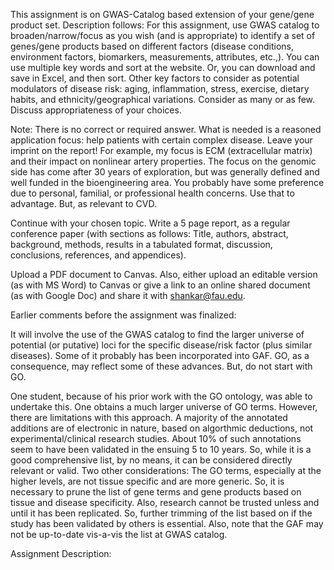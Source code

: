 This assignment is on GWAS-Catalog based extension of your gene/gene product set. Description follows:
For this assignment, use GWAS catalog to broaden/narrow/focus as you wish (and is appropriate) to identify a set of genes/gene products based on different factors (disease conditions, environment factors, biomarkers, measurements, attributes, etc.,). You can use multiple key words and sort at the website. Or, you can download and save in Excel, and then sort. Other key factors to consider as potential modulators of disease risk:  aging, inflammation, stress, exercise, dietary habits, and ethnicity/geographical variations. Consider as many or as few. Discuss appropriateness of your choices. 

Note: There is no correct or required answer. What is needed is a reasoned application focus: help patients with certain complex disease. Leave your imprint on the report! For example, my focus is ECM (extracellular matrix) and their impact on nonlinear artery properties. The focus  on the genomic side has come after 30 years of exploration, but was generally defined and well funded in the bioengineering area. You probably have some preference due to personal, familial, or professional health concerns. Use that to advantage. But, as relevant to CVD. 

Continue with your chosen topic.  Write a 5 page report, as a regular conference paper (with sections as follows: Title, authors, abstract, background, methods, results in a tabulated format, discussion, conclusions, references, and appendices).

Upload  a PDF document to Canvas. Also, either upload an editable version (as with MS Word) to Canvas or give a link to an online shared document (as with Google Doc) and share it with shankar@fau.edu.  

Earlier comments before the assignment was finalized: 

It will involve the use of the GWAS catalog to find the larger universe of potential (or putative) loci for the specific disease/risk factor (plus similar diseases). Some of it probably has been incorporated into GAF. GO, as a consequence, may reflect some of these advances. But, do not start with GO. 

One student, because of his prior work with the GO ontology, was able to undertake this. One obtains a much larger universe of GO terms. However, there are limitations with this approach. A majority of the annotated additions are of electronic in nature, based on algorthmic deductions, not experimental/clinical research studies. About 10% of such annotations seem to have been validated in the ensuing 5 to 10 years. So, while it is a good comprehensive list, by no means, it can be considered directly relevant or valid. Two other considerations: The GO terms, especially at the higher levels, are not tissue specific and are more generic. So, it is necessary to prune the list of gene terms and gene products based on tissue and disease specificity. Also, research cannot be trusted unless and until it has been replicated. So, further trimming of the list based on if the study has been validated by others is essential. Also, note that the GAF may not be up-to-date vis-a-vis the list at GWAS catalog.

Assignment Description:

